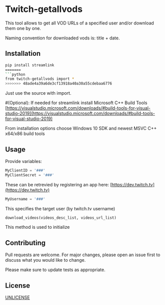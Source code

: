 # Twitch-getallvods

This tool allows to get all VOD URLs of a specified user and/or download them one by one.

Naming convention for downloaded vods is: title + date.

## Installation

```bash
pip install streamlink
=======
```python
from twitch-getallvods import *
>>>>>>> 48ade4a39a6de3cf13918a40a30a55cdebaa6776
```
Just use the source with import.

#(Optional):
If needed for streamlink install Microsoft C++ Build Tools [https://visualstudio.microsoft.com/downloads/#build-tools-for-visual-studio-2019](https://visualstudio.microsoft.com/downloads/#build-tools-for-visual-studio-2019)

From installation options choose Windows 10 SDK and newest MSVC C++ x64/x86 build tools

## Usage

Provide variables:
```python
MyClientID = '###'
MyClientSecret = '###'
```
These can be retrevied by registering an app here: [https://dev.twitch.tv](https://dev.twitch.tv)
```python
MyUsername = '###'
```
This specifies the target user (by twitch.tv username)
```python
download_videos(videos_desc_list, videos_url_list) 
```
This method is used to initialize 


## Contributing
Pull requests are welcome. For major changes, please open an issue first to discuss what you would like to change.

Please make sure to update tests as appropriate.

## License
[UNLICENSE](https://unlicense.org/)
